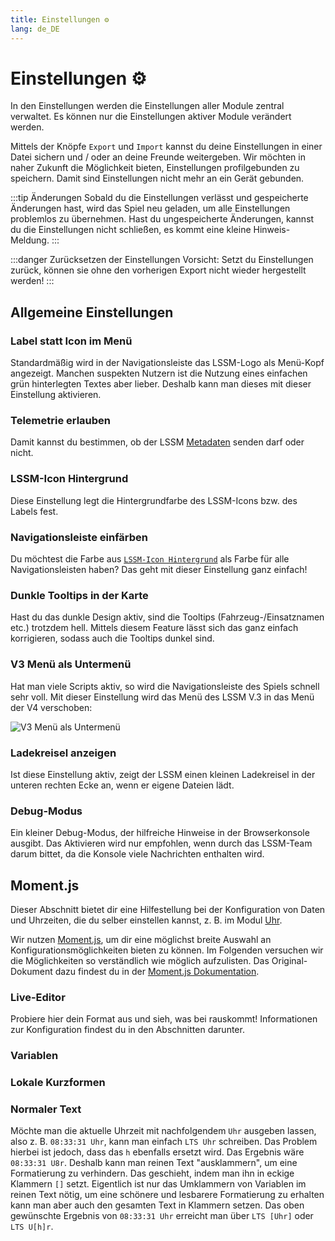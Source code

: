 ```yaml
---
title: Einstellungen ⚙️
lang: de_DE
---
```


# Einstellungen :gear:

In den Einstellungen werden die Einstellungen aller Module zentral verwaltet. Es können nur die Einstellungen aktiver
Module verändert werden.

Mittels der Knöpfe `Export` und `Import` kannst du deine Einstellungen in einer Datei sichern und / oder an deine
Freunde weitergeben.
Wir möchten in naher Zukunft die Möglichkeit bieten, Einstellungen profilgebunden zu speichern. Damit sind Einstellungen
nicht mehr an ein Gerät gebunden.

:::tip Änderungen
Sobald du die Einstellungen verlässt und gespeicherte Änderungen hast, wird das Spiel neu geladen, um alle Einstellungen
problemlos zu übernehmen.
Hast du ungespeicherte Änderungen, kannst du die Einstellungen nicht schließen, es kommt eine kleine Hinweis-Meldung.
:::

:::danger Zurücksetzen der Einstellungen
Vorsicht: Setzt du Einstellungen zurück, können sie ohne den vorherigen Export nicht wieder hergestellt werden!
:::

## Allgemeine Einstellungen

### Label statt Icon im Menü

Standardmäßig wird in der Navigationsleiste das LSSM-Logo als Menü-Kopf angezeigt. Manchen suspekten Nutzern ist die
Nutzung eines einfachen grün hinterlegten Textes aber lieber. Deshalb kann man dieses mit dieser Einstellung aktivieren.

### Telemetrie erlauben

Damit kannst du bestimmen, ob der LSSM [Metadaten][docs.metadata] senden darf oder nicht.

### LSSM-Icon Hintergrund

Diese Einstellung legt die Hintergrundfarbe des LSSM-Icons bzw. des Labels fest.

### Navigationsleiste einfärben

Du möchtest die Farbe aus [`LSSM-Icon Hintergrund`](#lssm-icon-hintergrund) als Farbe für alle Navigationsleisten haben?
Das geht mit dieser Einstellung ganz einfach!

### Dunkle Tooltips in der Karte

Hast du das dunkle Design aktiv, sind die Tooltips (Fahrzeug-/Einsatznamen etc.) trotzdem hell. Mittels diesem Feature
lässt sich das ganz einfach korrigieren, sodass auch die Tooltips dunkel sind.

### V3 Menü als Untermenü

Hat man viele Scripts aktiv, so wird die Navigationsleiste des Spiels schnell sehr voll. Mit dieser Einstellung wird das
Menü des LSSM V.3 in das Menü der V4 verschoben:

![V3 Menü als Untermenü](/img/de_DE/v3submenu.png)

### Ladekreisel anzeigen

Ist diese Einstellung aktiv, zeigt der LSSM einen kleinen Ladekreisel in der unteren rechten Ecke an, wenn er eigene
Dateien lädt.

### Debug-Modus

Ein kleiner Debug-Modus, der hilfreiche Hinweise in der Browserkonsole ausgibt. Das Aktivieren wird nur empfohlen, wenn
durch das LSSM-Team darum bittet, da die Konsole viele Nachrichten enthalten wird.

## Moment.js

Dieser Abschnitt bietet dir eine Hilfestellung bei der Konfiguration von Daten und Uhrzeiten, die du selber einstellen
kannst, z.&nbsp;B. im Modul [Uhr](modules/clock.md).

Wir nutzen [Moment.js](https://momentjs.com/), um dir eine möglichst breite Auswahl an Konfigurationsmöglichkeiten
bieten zu können.
Im Folgenden versuchen wir die Möglichkeiten so verständlich wie möglich aufzulisten. Das Original-Dokument dazu findest
du in der [Moment.js Dokumentation](https://momentjscom.readthedocs.io/en/latest/moment/04-displaying/01-format/).

### Live-Editor

Probiere hier dein Format aus und sieh, was bei rauskommt! Informationen zur Konfiguration findest du in den Abschnitten
darunter.

<momentjs-preview/>

### Variablen

<momentjs-variables/>

### Lokale Kurzformen

<momentjs-shorts/>

### Normaler Text

Möchte man die aktuelle Uhrzeit mit nachfolgendem `Uhr` ausgeben lassen, also z.&nbsp;B. `08:33:31 Uhr`, kann man
einfach `LTS Uhr` schreiben. Das Problem hierbei ist jedoch, dass das `h` ebenfalls ersetzt wird. Das Ergebnis
wäre `08:33:31 U8r`.
Deshalb kann man reinen Text "ausklammern", um eine Formatierung zu verhindern. Das geschieht, indem man ihn in eckige
Klammern `[]` setzt. Eigentlich ist nur das Umklammern von Variablen im reinen Text nötig, um eine schönere und
lesbarere Formatierung zu erhalten kann man aber auch den gesamten Text in Klammern setzen.
Das oben gewünschte Ergebnis von `08:33:31 Uhr` erreicht man über `LTS [Uhr]` oder `LTS U[h]r`. 

<!-- ==START_FOOTER== Do NOT edit anything below this line! Any edits will be removed as content is auto generated! -->
[lssm.status]: https://status.lss-manager.de/
[lssm.discord]: https://discord.gg/RcTNjpB
[lssm.userscript]: https://v4.lss-manager.de/lssm-v4.user.js
[lssm.donations]: https://donate.lss-manager.de/
[docs]: https://docs.lss-manager.de/
[docs.home]: /de_DE/
[docs.apps]: /de_DE/apps.md
[docs.appstore]: /de_DE/appstore.md
[docs.bugs]: /de_DE/bugs.md
[docs.error_report]: /de_DE/error_report.md
[docs.faq]: /de_DE/faq.md
[docs.metadata]: /de_DE/metadata.md
[docs.other]: /de_DE/other.md
[docs.settings]: /de_DE/settings.md
[docs.suggestions]: /de_DE/suggestions.md
[docs.support]: /de_DE/support.md
[games.self]: https://leitstellenspiel.de
[tampermonkey]: https://tampermonkey.net/
[github]: https://github.com/LSS-Manager/LSSM-V.4
[github.issues]: https://github.com/LSS-Manager/LSSM-V.4/issues
[github.issues.open]: https://github.com/LSS-Manager/LSSM-V.4/issues?q=is%3Aissue+is%3Aopen+label%3Abug